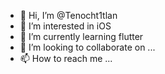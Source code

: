 - 👋 Hi, I’m @Tenocht1tlan
- 👀 I’m interested in iOS
- 🌱 I’m currently learning flutter
- 💞️ I’m looking to collaborate on ...
- 📫 How to reach me ...

<!---
Tenocht1tlan/Tenocht1tlan is a ✨ special ✨ repository because its `README.md` (this file) appears on your GitHub profile.
You can click the Preview link to take a look at your changes.
--->

